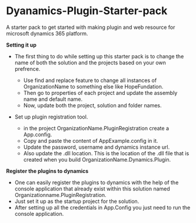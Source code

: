 # Dyanamics-Plugin-Starter-pack
A starter pack to get started with making plugin and web resource for microsoft dynamics 365 platform.

**Setting it up**
 * The first thing to do while setting up this starter pack is to change the name of both the solution and the projects based on your own prefrence.
   * Use find and replace feature to change all instances of OrganizationName to something else like HopeFundation.
   * Then go to properties of each project and update the assembly name and default name.
   * Now, update both the project, solution and folder names.
   
 * Set up plugin registration tool.
   * in the project OrganizationName.PluginRegistration create a App.config. 
   * Copy and paste the content of AppExample.config in it.
   * Update the password, username and dynamics instance url.
   * Also update the .dll location. This is the location of the .dll file that is created when you build OrganizationName.Dynamics.Plugin.
   
   
  **Register the plugins to dynamics** 
   * One can easily register the plugins to dynamics with the help of the console application that already exist within this solution named Organizationname.PluginRegistration.
   * Just set it up as the startup project for the solution.
   * After setting up all the credentials in App.Config you just need to run the console application.
   
